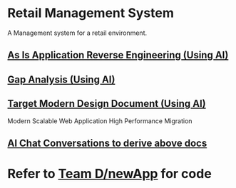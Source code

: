 Retail Management System
========================

A Management system for a retail environment.

## [As Is Application Reverse Engineering (Using AI)](/Team%20D/docs/AsIs.md) ##
## [Gap Analysis (Using AI)](/Team%20D/docs/GapAnalysis.md) ##
## [Target Modern Design Document (Using AI)](/Team%20D/docs/ToBe.md) ##
  Modern Scalable Web Application
  High Performance Migration
## [AI Chat Conversations to derive above docs](/Team%20D/docs/epam_ai_dial_chat_conversation_5-23.json) ##

# Refer to [Team D/newApp](Team%20D/newApp) for code #



